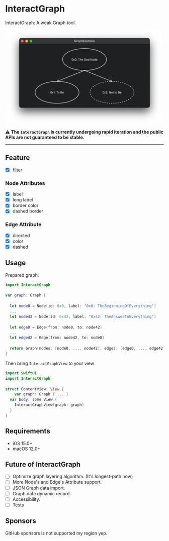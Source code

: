 # InteractGraph


InteractGraph: A weak Graph tool.

<p align="center">
  <img height="300" src="ReadMeResources/Sample.png" />
</p>

⚠️ **The `InteractGraph` is currently undergoing rapid iteration and the public APIs are not guaranteed to be stable.**

***

## Feature

- [x] filter

### Node Attributes

- [x] label
- [x] long label
- [x] border color
- [x] dashed border

### Edge Attribute

- [x] directed
- [x] color
- [x] dashed

## Usage

Prepared graph.

```swift
import InteractGraph

var graph: Graph {

  let node0 = Node(id: 0x0, label: "0x0: TheBeginningOfEverything")
  ...
  let node42 = Node(id: 0x42, label: "0x42: TheAnswerToEverything")
  
  let edge0 = Edge(from: node0, to: node42)
  ...
  let edge42 = Edge(from: node42, to: node0)
 
  return Graph(nodes: [node0, ..., node42], edges: [edge0, ..., edge42])
}
```

Then bring `InteractGraphView` to your view

```swift
import SwiftUI
import InteractGraph

struct ContentView: View {
	var graph: Graph { ... }
  var body: some View {
    InteractGraphView(graph: graph)
  }
}

```

## Requirements

- iOS 15.0+
- macOS 12.0+

## Future of InteractGraph

- [ ] Optimize graph layering algorithm. (It's longest-path now)
- [ ] More Node's and Edge's Attribute support.
- [ ] JSON Graph data import.
- [ ] Graph data dynamic record.
- [ ] Accessibility.
- [ ] Tests

## Sponsors

GitHub sponsors is not supported my region yep.
